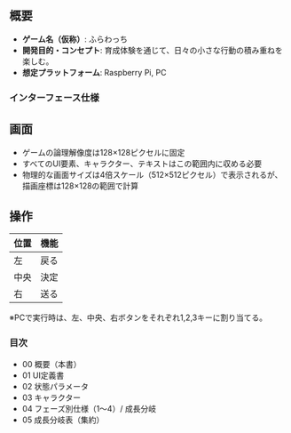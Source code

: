 ## 概要

- **ゲーム名（仮称）**: ふらわっち
- **開発目的・コンセプト**: 育成体験を通じて、日々の小さな行動の積み重ねを楽しむ。
- **想定プラットフォーム**: Raspberry Pi, PC

### インターフェース仕様
## 画面
- ゲームの論理解像度は128×128ピクセルに固定
- すべてのUI要素、キャラクター、テキストはこの範囲内に収める必要
- 物理的な画面サイズは4倍スケール（512×512ピクセル）で表示されるが、描画座標は128×128の範囲で計算

## 操作
| 位置 | 機能 |
|---|---|
| 左 | 戻る |
| 中央 | 決定 |
| 右 | 送る |
※PCで実行時は、左、中央、右ボタンをそれぞれ1,2,3キーに割り当てる。

### 目次

- 00 概要（本書）
- 01 UI定義書
- 02 状態パラメータ
- 03 キャラクター
- 04 フェーズ別仕様（1〜4）/ 成長分岐
- 05 成長分岐表（集約）

